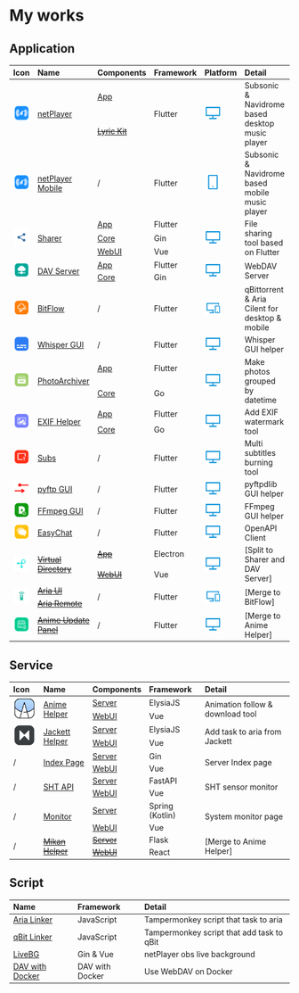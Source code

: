 # My works

## Application

<table style="text-align: left">
<thead>
    <tr>
        <th>Icon</th>
        <th>Name</th>
        <th>Components</th>
        <th>Framework</th>
        <th>Platform</th>
        <th>Detail</th>
    </tr>
</thead>
<tbody>
    <tr>
        <td rowspan="2"><img src="./assets/netplayer.png" width=50/></td>
        <td rowspan="2"><a href="https://github.com/Zhoucheng133/netPlayer-Next">netPlayer</a></td>
        <td><a href="https://github.com/Zhoucheng133/netPlayer-Next">App</a></td>
        <td rowspan="2">Flutter</td>
        <td rowspan="2"><img src="./assets/platform/d.png" width=30/></td>
        <td rowspan="2">Subsonic & Navidrome based desktop music player</td>
    </tr>
    <tr>
        <td><del><a href="https://github.com/Zhoucheng133/netPlayer-mini-kit">Lyric Kit</a></del></td>
    </tr>
    <tr>
        <td><img src="./assets/netplayer.png" width=50/></td>
        <td><a href="https://github.com/Zhoucheng133/netPlayer-Mobile">netPlayer Mobile</a></td>
        <td>/</td>
        <td>Flutter</td>
        <td><img src="./assets/platform/m.png" width=30/></td>
        <td>Subsonic & Navidrome based mobile music player</td>
    </tr>
    <tr>
        <td rowspan="3"><img src="./assets/sharer.png" width=50/></td>
        <td rowspan="3"><a href="https://github.com/Zhoucheng133/Sharer-App">Sharer</a></td>
        <td><a href="https://github.com/Zhoucheng133/Sharer-App">App</a></td>
        <td>Flutter</td>
        <td rowspan="3"><img src="./assets/platform/d.png" width=30/></td>
        <td rowspan="3">File sharing tool based on Flutter</td>
    </tr>
    <tr>
        <td><a href="https://github.com/Zhoucheng133/Sharer-Core">Core</a></td>
        <td>Gin</td>
    </tr>
    <tr>
        <td><a href="https://github.com/Zhoucheng133/Sharer-Web">WebUI</a></td>
        <td>Vue</td>
    </tr>
    <tr>
        <td rowspan="2"><img src="./assets/dav.png" width=50/></td>
        <td rowspan="2"><a href="https://github.com/Zhoucheng133/DAV-Server">DAV Server</a></td>
        <td><a href="https://github.com/Zhoucheng133/DAV-Server">App</a></td>
        <td>Flutter</td>
        <td rowspan="2"><img src="./assets/platform/d.png" width=30/></td>
        <td rowspan="2">WebDAV Server</td>
    </tr>
    <tr>
        <td><a href="https://github.com/Zhoucheng133/DAV-Core">Core</a></td>
        <td>Gin</td>
    </tr>
    <tr>
        <td><img src="./assets/bitflow.png" width=50/></td>
        <td><a href="https://github.com/Zhoucheng133/BitFlow">BitFlow</a></td>
        <td>/</td>
        <td>Flutter</td>
        <td>
        <img src="./assets/platform/cross.png" width=30/>
        </td>
        <td >qBittorrent & Aria Cilent for desktop & mobile</td>
    </tr>
    <tr>
        <td><img src="./assets/whisper.png" width=50/></td>
        <td><a href="https://github.com/Zhoucheng133/Whisper-GUI">Whisper GUI</a></td>
        <td>/</td>
        <td>Flutter</td>
        <td><img src="./assets/platform/d.png" width=30/></td>
        <td >Whisper GUI helper</td>
    </tr>
    <tr>
        <td rowspan="2"><img src="./assets/archiver.png" width=50/></td>
        <td rowspan="2"><a href="https://github.com/Zhoucheng133/Photo-Archiver">PhotoArchiver</a></td>
        <td><a href="https://github.com/Zhoucheng133/Photo-Archiver">App</a></td>
        <td>Flutter</td>
        <td rowspan="2"><img src="./assets/platform/d.png" width=30/></td>
        <td rowspan="2">Make photos grouped by datetime</td>
    </tr>
    <tr>
        <td><a href="https://github.com/Zhoucheng133/PhotoArchiver-Core">Core</a></td>
        <td>Go</td>
    </tr>
    <tr>
        <td rowspan="2"><img src="./assets/exif.png" width=50/></td>
        <td rowspan="2"><a href="https://github.com/Zhoucheng133/EXIF-Helper">EXIF Helper</a></td>
        <td><a href="https://github.com/Zhoucheng133/EXIF-Helper">App</a></td>
        <td>Flutter</td>
        <td rowspan="2"><img src="./assets/platform/d.png" width=30/></td>
        <td rowspan="2">Add EXIF ​​watermark tool</td>
    </tr>
    <tr>
        <td><a href="https://github.com/Zhoucheng133/EXIF-Helper-Core">Core</a></td>
        <td>Go</td>
    </tr>
    <tr>
        <td><img src="./assets/subs.png" width=50/></td>
        <td><a href="https://github.com/Zhoucheng133/Subs">Subs</a></td>
        <td>/</td>
        <td>Flutter</td>
        <td ><img src="./assets/platform/d.png" width=30/></td>
        <td>Multi subtitles burning tool</td>
    </tr>
    <tr>
        <td><img src="./assets/pyftp.png" width=50/></td>
        <td><a href="https://github.com/Zhoucheng133/pyftp-GUI">pyftp GUI</a></td>
        <td>/</td>
        <td>Flutter</td>
        <td><img src="./assets/platform/d.png" width=30/></td>
        <td>pyftpdlib GUI helper</td>
    </tr>
    <tr>
        <td><img src="./assets/ffmpeg.png" width=50/></td>
        <td><a href="https://github.com/Zhoucheng133/FFmpegGUI">FFmpeg GUI</a></td>
        <td>/</td>
        <td>Flutter</td>
        <td><img src="./assets/platform/d.png" width=30/></td>
        <td>FFmpeg GUI helper</td>
    </tr>
    <tr>
        <td><img src="./assets/easychat.png" width=50/></td>
        <td><a href="https://github.com/Zhoucheng133/EasyChat">EasyChat</a></td>
        <td>/</td>
        <td>Flutter</td>
        <td><img src="./assets/platform/d.png" width=30/></td>
        <td>OpenAPI Client</td>
    </tr>
    <tr>
        <td rowspan="2"><img src="./assets/vd.png" width=50/></td>
        <td rowspan="2"><del><a href="https://github.com/Zhoucheng133/virtual-directory">Virtual Directory</a></del></td>
        <td><del><a href="https://github.com/Zhoucheng133/virtual-directory">App</a></del></td>
        <td>Electron</td>
        <td rowspan="2"><img src="./assets/platform/d.png" width=30/></td>
        <td rowspan="2">[Split to Sharer and DAV Server]</td>
    </tr>
    <tr>
        <td><del><a href="https://github.com/Zhoucheng133/virtual-dir-page">WebUI</a></del></td>
        <td>Vue</td>
    </tr>
    <tr>
        <td rowspan=2><img src="./assets/ariaui.png" width=50/></td>
        <td><del><a href="https://github.com/Zhoucheng133/AriaUI">Aria UI</a></del></td>
        <td rowspan=2>/</td>
        <td rowspan=2>Flutter</td>
        <td rowspan=2><img src="./assets/platform/cross.png" width=30/></td>
        <td rowspan=2>[Merge to BitFlow]</td>
    </tr>
    <tr>
        <td><del><a href="https://github.com/Zhoucheng133/Aria-Remote">Aria Remote</a></del></td>
    </tr>
    <tr>
        <td><img src="./assets/aup.png" width=50/></td>
        <td> <a href="https://github.com/Zhoucheng133/Anime-Update-Panel"><del>Anime Update Panel</del></a></td>
        <td>/</td>
        <td>Flutter</td>
        <td><img src="./assets/platform/d.png" width=30/></td>
        <td>[Merge to Anime Helper]</td>
    </tr>
</tbody>
</table>

## Service

<table style="text-align: left">
<thead>
    <tr>
        <th>Icon</th>
        <th>Name</th>
        <th>Components</th>
        <th>Framework</th>
        <th>Detail</th>
    </tr>
</thead>
<tbody>
    <tr>
        <td rowspan="2"><img src="./assets/animehelper.png" width=50/></td>
        <td rowspan="2"><a href="https://github.com/Zhoucheng133/Anime-Helper">Anime Helper</a></td>
        <td><a href="https://github.com/Zhoucheng133/Anime-Helper">Server</a></td>
        <td>ElysiaJS</td>
        <td rowspan="2">Animation follow & download tool</td>
    </tr>
    <tr>
        <td><a href="https://github.com/Zhoucheng133/Anime-Helper-UI">WebUI</a></td>
        <td>Vue</td>
    </tr>
    <tr>
        <td rowspan="2"><img src="./assets/jacketthelper.png" width=50/></td>
        <td rowspan="2"><a href="https://github.com/Zhoucheng133/Jackett-Helper">Jackett Helper</a></td>
        <td><a href="https://github.com/Zhoucheng133/Jackett-Helper">Server</a></td>
        <td>ElysiaJS</td>
        <td rowspan="2">Add task to aria from Jackett</td>
    </tr>
    <tr>
        <td><a href="https://github.com/Zhoucheng133/Jackett-Helper-Web">WebUI</a></td>
        <td>Vue</td>
    </tr>
    <tr>
        <td rowspan="2">/</td>
        <td rowspan="2"><a href="https://github.com/Zhoucheng133/Index-Page">Index Page</a></td>
        <td><a href="https://github.com/Zhoucheng133/Index-Page-Core">Server</a></td>
        <td>Gin</td>
        <td rowspan="2">Server Index page</td>
    </tr>
    <tr>
        <td><a href="https://github.com/Zhoucheng133/Index-Page">WebUI</a></td>
        <td>Vue</td>
    </tr>
    <tr>
        <td rowspan="2">/</td>
        <td rowspan="2"><a href="https://github.com/Zhoucheng133/SHT-API">SHT API</a></td>
        <td><a href="https://github.com/Zhoucheng133/SHT-API">Server</a></td>
        <td>FastAPI</td>
        <td rowspan="2">SHT sensor monitor</td>
    </tr>
    <tr>
        <td><a href="https://github.com/Zhoucheng133/SHT-Data-Statistics">WebUI</a></td>
        <td>Vue</td>
    </tr>
    <tr>
        <td rowspan="2">/</td>
        <td rowspan="2"><a href="https://github.com/Zhoucheng133/Monitor">Monitor</a></td>
        <td><a href="https://github.com/Zhoucheng133/Monitor">Server</a></td>
        <td>Spring (Kotlin)</td>
        <td rowspan="2">System monitor page</td>
    </tr>
    <tr>
        <td><a href="https://github.com/Zhoucheng133/Monitor-UI">WebUI</a></td>
        <td>Vue</td>
    </tr>
    <tr>
        <td rowspan="2">/</td>
        <td rowspan="2"><del><a href="https://github.com/Zhoucheng133/Mikan-Helper">Mikan Helper</a></del></td>
        <td><del><a href="https://github.com/Zhoucheng133/Mikan-Helper">Server</a></del></td>
        <td>Flask</td>
        <td rowspan="2">[Merge to Anime Helper]</td>
    </tr>
    <tr>
        <td><del><a href="https://github.com/Zhoucheng133/Anime-Helper-Web">WebUI</a></del></td>
        <td>React</td>
    </tr>
</tbody>
</table>

## Script

<table style="text-align: left">
<thead>
    <tr>
        <th>Name</th>
        <th>Framework</th>
        <th>Detail</th>
    </tr>
</thead>
<tbody>
    <tr>
        <td><a href="https://github.com/Zhoucheng133/Aria-Linker">Aria Linker</a></td>
        <td>JavaScript</td>
        <td>Tampermonkey script that task to aria</td>
    </tr>
    <tr>
        <td><a href="https://github.com/Zhoucheng133/qBit-Linker">qBit Linker</a></td>
        <td>JavaScript</td>
        <td>Tampermonkey script that add task to qBit</td>
    </tr>
    <tr>
        <td><a href="https://github.com/Zhoucheng133/Live-BG">LiveBG</a></td>
        <td>Gin & Vue</td>
        <td>netPlayer obs live background</td>
    </tr>
    <tr>
        <td><a href="https://github.com/Zhoucheng133/DAV-with-Docker">DAV with Docker </a></td>
        <td>DAV with Docker</td>
        <td>Use WebDAV on Docker</td>
    </tr>
</tbody>
</table>